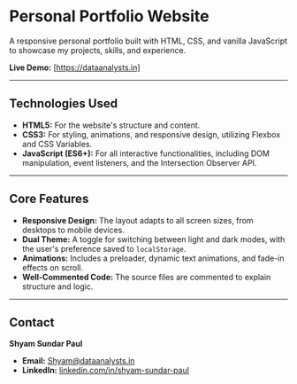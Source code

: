 # Personal Portfolio Website

A responsive personal portfolio built with HTML, CSS, and vanilla JavaScript to showcase my projects, skills, and experience.

**Live Demo:** [https://dataanalysts.in]

---

## Technologies Used

* **HTML5:** For the website's structure and content.
* **CSS3:** For styling, animations, and responsive design, utilizing Flexbox and CSS Variables.
* **JavaScript (ES6+):** For all interactive functionalities, including DOM manipulation, event listeners, and the Intersection Observer API.

---

## Core Features

* **Responsive Design:** The layout adapts to all screen sizes, from desktops to mobile devices.
* **Dual Theme:** A toggle for switching between light and dark modes, with the user's preference saved to `localStorage`.
* **Animations:** Includes a preloader, dynamic text animations, and fade-in effects on scroll.
* **Well-Commented Code:** The source files are commented to explain structure and logic.

---

## Contact

**Shyam Sundar Paul**

* **Email:** [Shyam@dataanalysts.in](mailto:Shyam@dataanalysts.in)
* **LinkedIn:** [linkedin.com/in/shyam-sundar-paul](https://www.linkedin.com/in/shyam-sundar-paul-51a928216/)
